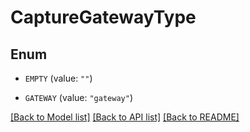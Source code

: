 # CaptureGatewayType

## Enum


* `EMPTY` (value: `""`)

* `GATEWAY` (value: `"gateway"`)


[[Back to Model list]](../README.md#documentation-for-models) [[Back to API list]](../README.md#documentation-for-api-endpoints) [[Back to README]](../README.md)


